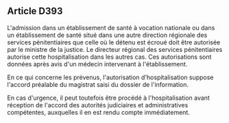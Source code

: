 Article D393
----
L'admission dans un établissement de santé à vocation nationale ou dans un
établissement de santé situé dans une autre direction régionale des services
pénitentiaires que celle où le détenu est écroué doit être autorisée par le
ministre de la justice. Le directeur régional des services pénitentiaires
autorise cette hospitalisation dans les autres cas. Ces autorisations sont
données après avis d'un médecin intervenant à l'établissement.

En ce qui concerne les prévenus, l'autorisation d'hospitalisation suppose
l'accord préalable du magistrat saisi du dossier de l'information.

En cas d'urgence, il peut toutefois être procédé à l'hospitalisation avant
réception de l'accord des autorités judiciaires et administratives compétentes,
auxquelles il en est rendu compte immédiatement.
